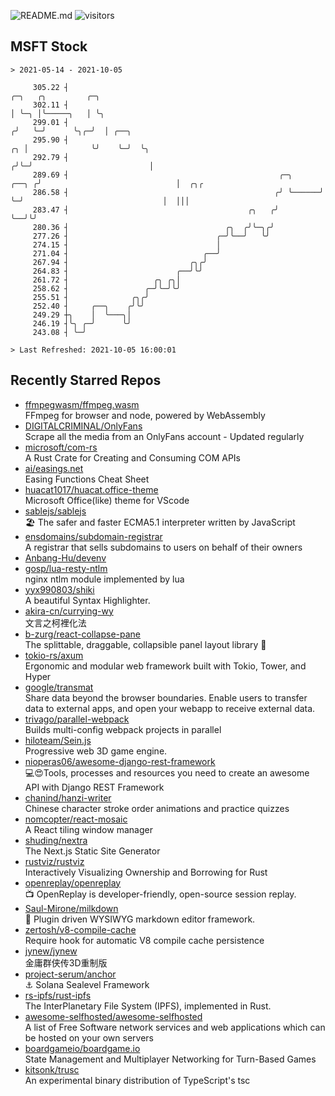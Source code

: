 ![README.md](https://github.com/Gerhut/Gerhut/workflows/README.md/badge.svg)
![visitors](https://visitors.vercel.app/Gerhut/Gerhut?token=8cf69d1f6813d272ef062726b6070c9be4ff72038cfe5a7ded7384a8da65d866)

## MSFT Stock

```
> 2021-05-14 - 2021-10-05

     305.22 ┤                                                                   ╭─╮   ╭╮         ╭─╮             
     302.11 ┤                                                                   │ ╰─╮ │╰─────╮   │ ╰╮            
     299.01 ┤                                                                  ╭╯   ╰─╯      ╰╮╭─╯  │ ╭──╮       
     295.90 ┤                                                               ╭╮ │              ╰╯    ╰─╯  ╰╮      
     292.79 ┤                                                              ╭╯╰─╯                          │      
     289.69 ┤                                               ╭─╮      ╭──╮ ╭╯                              │  ╭╮╭ 
     286.58 ┤                                              ╭╯ ╰──────╯  ╰─╯                               │  │││ 
     283.47 ┤                                        ╭╮   ╭╯                                              ╰──╯╰╯ 
     280.36 ┤                                   ╭╮  ╭╯╰─╮╭╯                                                      
     277.26 ┤                                 ╭─╯╰──╯   ╰╯                                                       
     274.15 ┤                                 │                                                                  
     271.04 ┤                              ╭──╯                                                                  
     267.94 ┤                           ╭╮╭╯                                                                     
     264.83 ┤                        ╭──╯╰╯                                                                      
     261.72 ┤                   ╭╮ ╭╮│                                                                           
     258.62 ┤                 ╭─╯╰─╯╰╯                                                                           
     255.51 ┤              ╭╮╭╯                                                                                  
     252.40 ┤     ╭──╮    ╭╯╰╯                                                                                   
     249.29 ┼╮    │  ╰───╮│                                                                                      
     246.19 ┤╰╮ ╭─╯      ╰╯                                                                                      
     243.08 ┤ ╰─╯                                                                                                

> Last Refreshed: 2021-10-05 16:00:01
```

## Recently Starred Repos

- [ffmpegwasm/ffmpeg.wasm](https://github.com/ffmpegwasm/ffmpeg.wasm)  
  FFmpeg for browser and node, powered by WebAssembly
- [DIGITALCRIMINAL/OnlyFans](https://github.com/DIGITALCRIMINAL/OnlyFans)  
  Scrape all the media from an OnlyFans account - Updated regularly
- [microsoft/com-rs](https://github.com/microsoft/com-rs)  
  A Rust Crate for Creating and Consuming COM APIs
- [ai/easings.net](https://github.com/ai/easings.net)  
  Easing Functions Cheat Sheet
- [huacat1017/huacat.office-theme](https://github.com/huacat1017/huacat.office-theme)  
  Microsoft Office(like) theme for VScode
- [sablejs/sablejs](https://github.com/sablejs/sablejs)  
  🏖️ The safer and faster ECMA5.1 interpreter written by JavaScript
- [ensdomains/subdomain-registrar](https://github.com/ensdomains/subdomain-registrar)  
  A registrar that sells subdomains to users on behalf of their owners
- [Anbang-Hu/devenv](https://github.com/Anbang-Hu/devenv)  
- [gosp/lua-resty-ntlm](https://github.com/gosp/lua-resty-ntlm)  
  nginx ntlm module implemented by lua
- [yyx990803/shiki](https://github.com/yyx990803/shiki)  
  A beautiful Syntax Highlighter.
- [akira-cn/currying-wy](https://github.com/akira-cn/currying-wy)  
  文言之柯裡化法
- [b-zurg/react-collapse-pane](https://github.com/b-zurg/react-collapse-pane)  
  The splittable, draggable, collapsible panel layout library 🎉
- [tokio-rs/axum](https://github.com/tokio-rs/axum)  
  Ergonomic and modular web framework built with Tokio, Tower, and Hyper
- [google/transmat](https://github.com/google/transmat)  
  Share data beyond the browser boundaries. Enable users to transfer data to external apps, and open your webapp to receive external data.
- [trivago/parallel-webpack](https://github.com/trivago/parallel-webpack)  
  Builds multi-config webpack projects in parallel
- [hiloteam/Sein.js](https://github.com/hiloteam/Sein.js)  
  Progressive web 3D game engine.
- [nioperas06/awesome-django-rest-framework](https://github.com/nioperas06/awesome-django-rest-framework)  
   💻😍Tools, processes and resources you need to create an awesome API with Django REST Framework
- [chanind/hanzi-writer](https://github.com/chanind/hanzi-writer)  
  Chinese character stroke order animations and practice quizzes
- [nomcopter/react-mosaic](https://github.com/nomcopter/react-mosaic)  
  A React tiling window manager
- [shuding/nextra](https://github.com/shuding/nextra)  
  The Next.js Static Site Generator
- [rustviz/rustviz](https://github.com/rustviz/rustviz)  
  Interactively Visualizing Ownership and Borrowing for Rust
- [openreplay/openreplay](https://github.com/openreplay/openreplay)  
  :tv: OpenReplay is developer-friendly, open-source session replay.
- [Saul-Mirone/milkdown](https://github.com/Saul-Mirone/milkdown)  
  🍼 Plugin driven WYSIWYG  markdown editor framework.
- [zertosh/v8-compile-cache](https://github.com/zertosh/v8-compile-cache)  
  Require hook for automatic V8 compile cache persistence
- [jynew/jynew](https://github.com/jynew/jynew)  
  金庸群侠传3D重制版
- [project-serum/anchor](https://github.com/project-serum/anchor)  
  ⚓ Solana Sealevel Framework
- [rs-ipfs/rust-ipfs](https://github.com/rs-ipfs/rust-ipfs)  
  The InterPlanetary File System (IPFS), implemented in Rust.
- [awesome-selfhosted/awesome-selfhosted](https://github.com/awesome-selfhosted/awesome-selfhosted)  
  A list of Free Software network services and web applications which can be hosted on your own servers
- [boardgameio/boardgame.io](https://github.com/boardgameio/boardgame.io)  
  State Management and Multiplayer Networking for Turn-Based Games
- [kitsonk/trusc](https://github.com/kitsonk/trusc)  
  An experimental binary distribution of TypeScript's tsc
